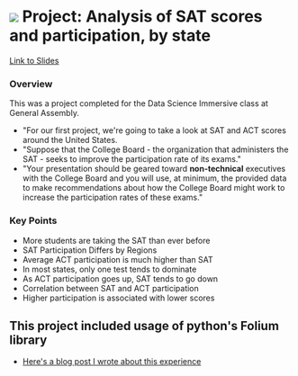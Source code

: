 # ![](https://ga-dash.s3.amazonaws.com/production/assets/logo-9f88ae6c9c3871690e33280fcf557f33.png) Project: Analysis of SAT scores and participation, by state


[Link to Slides](https://docs.google.com/presentation/d/10ibMocLNvjt_MNiJmGI8drkUhB88QfJ79oe1w6nFyyY/edit?usp=sharing)

### Overview

This was a project completed for the Data Science Immersive class at General Assembly.

* "For our first project, we're going to take a look at SAT and ACT scores around the United States. 
* "Suppose that the College Board - the organization that administers the SAT - seeks to improve the participation rate of its exams."
* "Your presentation should be geared toward **non-technical** executives with the College Board and you will use, at minimum, the provided data to make recommendations about how the College Board might work to increase the participation rates of these exams."

### Key Points
* More students are taking the SAT than ever before
* SAT Participation Differs by Regions
* Average ACT participation is much higher than SAT
* In most states, only one test tends to dominate
* As ACT participation goes up, SAT tends to go down
* Correlation between SAT and ACT participation
* Higher participation is associated with lower scores

## This project included usage of python's Folium library
* [Here's a blog post I wrote about this experience](https://medium.com/@austinlasseter/using-folium-to-generate-a-simple-map-of-your-pandas-data-87ddc5d55f8d)
